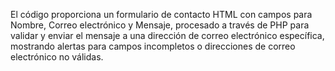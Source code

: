 El código proporciona un formulario de contacto HTML con campos para Nombre, Correo electrónico y Mensaje, procesado a través de PHP para validar y enviar el mensaje a una dirección de correo electrónico específica, mostrando alertas para campos incompletos o direcciones de correo electrónico no válidas.